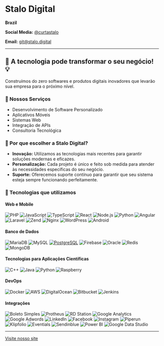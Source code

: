 # Stalo Digital

**Brazil**

**Social Media:** [@curtastalo](https://instagram.com/curtastalo)

**Email:** [git@stalo.digital](mailto:ti@stalo.digital)

---

## 🚀 A tecnologia pode transformar o seu negócio! 💡

Construímos do zero softwares e produtos digitais inovadores que levarão sua empresa para o próximo nível.

### 🌟 Nossos Serviços

- Desenvolvimento de Software Personalizado
- Aplicativos Móveis
- Sistemas Web
- Integração de APIs
- Consultoria Tecnológica

### 💼 Por que escolher a Stalo Digital?

- **Inovação:** Utilizamos as tecnologias mais recentes para garantir soluções modernas e eficazes.
- **Personalização:** Cada projeto é único e feito sob medida para atender às necessidades específicas do seu negócio.
- **Suporte:** Oferecemos suporte contínuo para garantir que seu sistema esteja sempre funcionando perfeitamente.

### 🔧 Tecnologias que utilizamos

#### Web e Mobile

![PHP](https://img.icons8.com/color/48/000000/php.png) ![JavaScript](https://img.icons8.com/color/48/000000/javascript.png) ![TypeScript](https://img.icons8.com/color/48/000000/typescript.png) ![React](https://img.icons8.com/color/48/000000/react-native.png) ![Node.js](https://img.icons8.com/color/48/000000/nodejs.png) ![Python](https://img.icons8.com/color/48/000000/python.png) ![Angular](https://img.icons8.com/color/48/000000/angularjs.png) ![Laravel](https://img.icons8.com/color/48/000000/laravel.png) ![Zend](https://img.icons8.com/color/48/000000/zend-framework.png) ![Nginx](https://img.icons8.com/color/48/000000/nginx.png) ![WordPress](https://img.icons8.com/color/48/000000/wordpress.png) ![Android](https://img.icons8.com/color/48/000000/android-os.png) 

#### Banco de Dados

![MariaDB](https://img.icons8.com/color/48/000000/mariadb.png) ![MySQL](https://img.icons8.com/color/48/000000/mysql-logo.png) [![PostgreSQL](https://img.icons8.com/color/48/000000/postgresql.png)](https://img.icons8.com/?size=100&id=xF33DQdGyLDz&format=png&color=000000) ![Firebase](https://img.icons8.com/color/48/000000/firebase.png) ![Oracle](https://img.icons8.com/color/48/000000/oracle-logo.png) ![Redis](https://img.icons8.com/color/48/000000/redis.png) ![MongoDB](https://img.icons8.com/color/48/000000/mongodb.png) 

#### Tecnologias para Aplicações Científicas

![C++](https://img.icons8.com/color/48/000000/c-plus-plus-logo.png) ![Java](https://img.icons8.com/color/48/000000/java-coffee-cup-logo.png) ![Python](https://img.icons8.com/color/48/000000/python.png) ![Raspberry](https://img.icons8.com/color/48/000000/raspberry-pi.png) 

#### DevOps

![Docker](https://img.icons8.com/color/48/000000/docker.png) ![AWS](https://img.icons8.com/color/48/000000/amazon-web-services.png) ![DigitalOcean](https://img.icons8.com/color/48/000000/digital-ocean.png) ![Bitbucket](https://img.icons8.com/color/48/000000/bitbucket.png) ![Jenkins](https://img.icons8.com/color/48/000000/jenkins.png) 

#### Integrações

![Boleto Simples](https://img.icons8.com/ios-filled/50/000000/boleto.png) ![Protheus](https://img.icons8.com/ios-filled/50/000000/protheus.png) ![RD Station](https://img.icons8.com/ios-filled/50/000000/rd-station.png) ![Google Analytics](https://img.icons8.com/color/48/000000/google-analytics.png) ![Google Adwords](https://img.icons8.com/color/48/000000/google-adwords.png) ![LinkedIn](https://img.icons8.com/color/48/000000/linkedin.png) ![Facebook](https://img.icons8.com/color/48/000000/facebook.png) ![Instagram](https://img.icons8.com/color/48/000000/instagram-new.png) ![Piperun](https://img.icons8.com/ios-filled/50/000000/piperun.png) ![Klipfolio](https://img.icons8.com/ios-filled/50/000000/klipfolio.png) ![Eventials](https://img.icons8.com/ios-filled/50/000000/eventials.png) ![Sendinblue](https://img.icons8.com/color/48/000000/sendinblue.png) ![Power BI](https://img.icons8.com/color/48/000000/power-bi.png) ![Google Data Studio](https://img.icons8.com/color/48/000000/google-data-studio.png) 

---

[Visite nosso site](http://stalo.digital)
